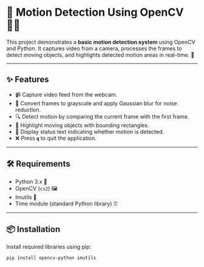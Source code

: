 # 🎥 Motion Detection Using OpenCV 🕵️‍♂️

This project demonstrates a **basic motion detection system** using OpenCV and Python. It captures video from a camera, processes the frames to detect moving objects, and highlights detected motion areas in real-time. 🚀

---

## ✨ Features

- 📹 Capture video feed from the webcam.
- 🎨 Convert frames to grayscale and apply Gaussian blur for noise reduction.
- 🔍 Detect motion by comparing the current frame with the first frame.
- 🔲 Highlight moving objects with bounding rectangles.
- 📝 Display status text indicating whether motion is detected.
- ❌ Press **`q`** to quit the application.

---

## 🛠️ Requirements

- Python 3.x 🐍
- OpenCV (`cv2`) 🖼️
- Imutils 🔧
- Time module (standard Python library) ⏰

---

## 📦 Installation

Install required libraries using pip:

```bash
pip install opencv-python imutils
